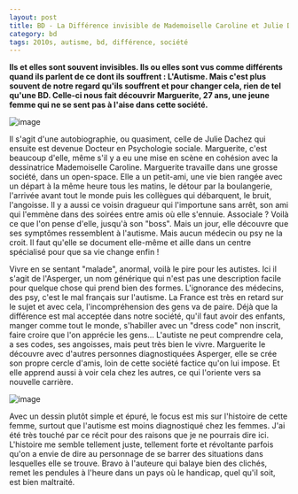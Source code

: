 ```yaml
---
layout: post
title: BD - La Différence invisible de Mademoiselle Caroline et Julie Dachez (2016)
category: bd
tags: 2010s, autisme, bd, différence, société
---
```

**Ils et elles sont souvent invisibles. Ils ou elles sont vus comme différents quand ils parlent de ce dont ils souffrent : L'Autisme. Mais c'est plus souvent de notre regard qu'ils souffrent et pour changer cela, rien de tel qu'une BD.  Celle-ci nous fait découvrir Marguerite, 27 ans, une jeune femme qui ne se sent pas à l'aise dans cette société.**

![image](https://cheziceman.files.wordpress.com/2019/05/difference1.jpg)

Il s'agit d'une autobiographie, ou quasiment, celle de Julie Dachez qui ensuite est devenue Docteur en Psychologie sociale. Marguerite, c'est beaucoup d'elle, même s'il y a eu une mise en scène en cohésion avec la dessinatrice Mademoiselle Caroline. Marguerite travaille dans une grosse société, dans un open-space. Elle a un petit-ami, une vie bien rangée avec un départ à la même heure tous les matins, le détour par la boulangerie, l'arrivée avant tout le monde puis les collègues qui débarquent, le bruit, l'angoisse. Il y a aussi ce voisin dragueur qui l'importune sans arrêt, son ami qui l'emmène dans des soirées entre amis où elle s'ennuie. Associale ? Voilà ce que l'on pense d'elle, jusqu'à son "boss". Mais un jour, elle découvre que ses symptômes ressemblent à l'autisme. Mais aucun médecin ou psy ne la croit. Il faut qu'elle se document elle-même et aille dans un centre spécialisé pour que sa vie change enfin !

Vivre en se sentant "malade", anormal, voilà le pire pour les autistes. Ici il s'agit de l'Asperger, un nom générique qui n'est pas une description facile pour quelque chose qui prend bien des formes. L'ignorance des médecins, des psy, c'est le mal français sur l'autisme. La France est très en retard sur le sujet et avec cela, l'incompréhension des gens va de paire. Déjà que la différence est mal acceptée dans notre société, qu'il faut avoir des enfants, manger comme tout le monde, s'habiller avec un "dress code" non inscrit, faire croire que l'on apprécie les gens... L'autiste ne peut comprendre cela, a ses codes, ses angoisses, mais peut très bien le vivre. Marguerite le découvre avec d'autres personnes diagnostiquées Asperger, elle se crée son propre cercle d'amis, loin de cette société factice qu'on lui impose. Et elle apprend aussi à voir cela chez les autres, ce qui l'oriente vers sa nouvelle carrière. 

![image](https://cheziceman.files.wordpress.com/2019/05/diffference2.jpg)

Avec un dessin plutôt simple et épuré, le focus est mis sur l'histoire de cette femme, surtout que l'autisme est moins diagnostiqué chez les femmes. J'ai été très touché par ce récit pour des raisons que je ne pourrais dire ici. L'histoire me semble tellement juste, tellement forte et révoltante parfois qu'on a envie de dire au personnage de se barrer des situations dans lesquelles elle se trouve. Bravo à l'auteure qui balaye bien des clichés, remet les pendules à l'heure dans un pays où le handicap, quel qu'il soit, est bien maltraité. 
